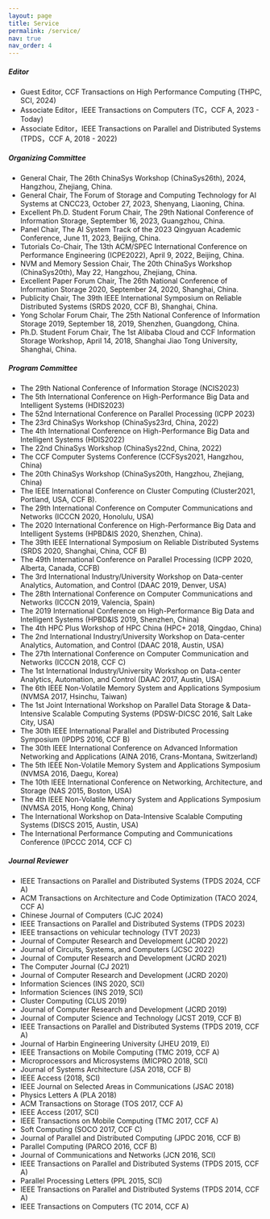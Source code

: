 ```yaml
---
layout: page
title: Service
permalink: /service/
nav: true
nav_order: 4
---
```


<!-- ### **Academic Service** -->
##### **Editor**
- Guest Editor, CCF Transactions on High Performance Computing (THPC, SCI, 2024)
- Associate Editor，IEEE Transactions on Computers (TC，CCF A, 2023 - Today)
- Associate Editor，IEEE Transactions on Parallel and Distributed Systems (TPDS，CCF A, 2018 - 2022)
  
##### **Organizing Committee**
  - General Chair, The 26th ChinaSys Workshop (ChinaSys26th), 2024, Hangzhou, Zhejiang, China.
  - General Chair, The Forum of Storage and Computing Technology for AI Systems at CNCC23, October 27, 2023, Shenyang, Liaoning, China.
  - Excellent Ph.D. Student Forum Chair, The 29th National Conference of Information Storage, September 16, 2023, Guangzhou, China.
  - Panel Chair, The AI System Track of the 2023 Qingyuan Academic Conference, June 11, 2023, Beijing, China.
  - Tutorials Co-Chair, The 13th ACM/SPEC International Conference on Performance Engineering (ICPE2022), April 9, 2022, Beijing, China.
  - NVM and Memory Session Chair, The 20th ChinaSys Workshop (ChinaSys20th), May 22, Hangzhou, Zhejiang, China.
  - Excellent Paper Forum Chair, The 26th National Conference of Information Storage 2020, September 24, 2020, Shanghai, China.
  - Publicity Chair, The 39th IEEE International Symposium on Reliable Distributed Systems (SRDS 2020, CCF B), Shanghai, China.
  - Yong Scholar Forum Chair, The 25th National Conference of Information Storage 2019, September 18, 2019, Shenzhen, Guangdong, China.
  - Ph.D. Student Forum Chair, The 1st Alibaba Cloud and CCF Information Storage Workshop, April 14, 2018, Shanghai Jiao Tong University, Shanghai, China.

##### **Program Committee** 
- The 29th National Conference of Information Storage (NCIS2023)
- The 5th International Conference on High-Performance Big Data and Intelligent Systems (HDIS2023)
- The 52nd International Conference on Parallel Processing (ICPP 2023)
- The 23rd ChinaSys Workshop (ChinaSys23rd, China, 2022)
- The 4th International Conference on High-Performance Big Data and Intelligent Systems (HDIS2022)
- The 22nd ChinaSys Workshop (ChinaSys22nd, China, 2022)
- The CCF Computer Systems Conference (CCFSys2021, Hangzhou, China) 
- The 20th ChinaSys Workshop (ChinaSys20th, Hangzhou, Zhejiang, China)
- The IEEE International Conference on Cluster Computing (Cluster2021, Portland, USA, CCF B).
- The 29th International Conference on Computer Communications and Networks (ICCCN 2020, Honolulu, USA)
- The 2020 International Conference on High-Performance Big Data and Intelligent Systems (HPBD&IS 2020, Shenzhen, China).
- The 39th IEEE International Symposium on Reliable Distributed Systems (SRDS 2020, Shanghai, China, CCF B)
- The 49th International Conference on Parallel Processing (ICPP 2020, Alberta, Canada, CCFB)
- The 3rd International Industry/University Workshop on Data-center Analytics, Automation, and Control (DAAC 2019, Denver, USA)
- The 28th International Conference on Computer Communications and Networks (ICCCN 2019, Valencia, Spain)
- The 2019 International Conference on High-Performance Big Data and Intelligent Systems (HPBD&IS 2019, Shenzhen, China)
- The 4th HPC Plus Workshop of HPC China (HPC+ 2018, Qingdao, China)
- The 2nd International Industry/University Workshop on Data-center Analytics, Automation, and Control (DAAC 2018, Austin, USA)
- The 27th International Conference on Computer Communication and Networks (ICCCN 2018, CCF C)
- The 1st International Industry/University Workshop on Data-center Analytics, Automation, and Control (DAAC 2017, Austin, USA)
- The 6th IEEE Non-Volatile Memory System and Applications Symposium (NVMSA 2017, Hsinchu, Taiwan)
- The 1st Joint International Workshop on Parallel Data Storage & Data-Intensive Scalable Computing Systems (PDSW-DICSC 2016, Salt Lake City, USA)
- The 30th IEEE International Parallel and Distributed Processing Symposium (IPDPS 2016, CCF B)
- The 30th IEEE International Conference on Advanced Information Networking and Applications (AINA 2016, Crans-Montana, Switzerland)
- The 5th IEEE Non-Volatile Memory System and Applications Symposium (NVMSA 2016, Daegu, Korea)
- The 10th IEEE International Conference on Networking, Architecture, and Storage (NAS 2015, Boston, USA)
- The 4th IEEE Non-Volatile Memory System and Applications Symposium (NVMSA 2015, Hong Kong, China)
- The International Workshop on Data-Intensive Scalable Computing Systems (DISCS 2015, Austin, USA)
- The International Performance Computing and Communications Conference (IPCCC 2014, CCF C)

##### **Journal Reviewer** 
- IEEE Transactions on Parallel and Distributed Systems (TPDS 2024, CCF A)
- ACM Transactions on Architecture and Code Optimization (TACO 2024, CCF A)
- Chinese Journal of Computers (CJC 2024)
- IEEE Transactions on Parallel and Distributed Systems (TPDS 2023)
- IEEE transactions on vehicular technology (TVT 2023)
- Journal of Computer Research and Development (JCRD 2022)
- Journal of Circuits, Systems, and Computers (JCSC 2022) 
- Journal of Computer Research and Development (JCRD 2021)
- The Computer Journal (CJ 2021)
- Journal of Computer Research and Development (JCRD 2020)
- Information Sciences (INS 2020, SCI)
- Information Sciences (INS 2019, SCI)
- Cluster Computing (CLUS 2019)
- Journal of Computer Research and Development (JCRD 2019)
- Journal of Computer Science and Technology (JCST 2019, CCF B)
- IEEE Transactions on Parallel and Distributed Systems (TPDS 2019, CCF A)
- Journal of Harbin Engineering University (JHEU 2019, EI)
- IEEE Transactions on Mobile Computing (TMC 2019, CCF A)
- Microprocessors and Microsystems (MICPRO 2018, SCI)
- Journal of Systems Architecture (JSA 2018, CCF B)
- IEEE Access (2018, SCI)
- IEEE Journal on Selected Areas in Communications (JSAC 2018)
- Physics Letters A (PLA 2018)
- ACM Transactions on Storage (TOS 2017, CCF A)
- IEEE Access (2017, SCI)
- IEEE Transactions on Mobile Computing (TMC 2017, CCF A)
- Soft Computing (SOCO 2017, CCF C)
- Journal of Parallel and Distributed Computing (JPDC 2016, CCF B)
- Parallel Computing (PARCO 2016, CCF B)
- Journal of Communications and Networks (JCN 2016, SCI)
- IEEE Transactions on Parallel and Distributed Systems (TPDS 2015, CCF A)
- Parallel Processing Letters (PPL 2015, SCI)
- IEEE Transactions on Parallel and Distributed Systems (TPDS 2014, CCF A)
- IEEE Transactions on Computers (TC 2014, CCF A)